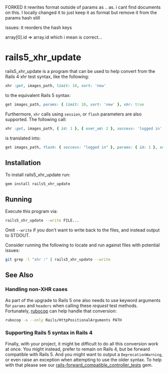 FORKED it rewrites format outside of params as .. as. i cant find documents on this. I locally changed it to just keep it as format but remove it from the params hash still

issues:
it reorders the hash keys


array[0].id => array[](0).id  which i mean is correct...



# rails5_xhr_update

rails5_xhr_update is a program that can be used to help convert from the Rails
4 xhr test syntax, like the following:

```ruby
xhr :get, images_path, limit: 10, sort: 'new'
```

to the equivalent Rails 5 syntax:

```ruby
get images_path, params: { limit: 10, sort: 'new' }, xhr: true
```

Furthermore, `xhr` calls using `session`, or `flash` parameters are also
supported. The following call:

```ruby
xhr :get, images_path, { id: 1 }, { user_ud: 2 }, success: 'logged in'
```

is translated into:

```ruby
get images_path, flash: { success: "logged in" }, params: { id: 1 }, session: { user_ud: 2 }, xhr: true
```

## Installation

To install rails5_xhr_update run:

    gem install rails5_xhr_update


## Running

Execute this program via:

```sh
rails5_xhr_update --write FILE...
```

Omit ``--write`` if you don't want to write back to the files, and instead
output to STDOUT.

Consider running the following to locate and run against files with potential
issues:

```sh
git grep -l "xhr :" | rails5_xhr_update --write
```


## See Also

### Handling non-XHR cases

As part of the upgrade to Rails 5 one also needs to use keyword arguments for
`params` and `headers` when calling these *request* test methods. Fortunately,
[rubocop](https://github.com/bbatsov/rubocop) can help handle that conversion:


```sh
rubocop -a --only Rails/HttpPositionalArguments PATH
```

### Supporting Rails 5 syntax in Rails 4

Finally, with your project, it might be difficult to do all this conversion
work at once. You might instead, prefer to remain on Rails 4, but be forward
compatible with Rails 5. And you might want to output a `DeprecationWarning`,
or even raise an exception when attempting to use the older syntax. To help
with that please see our
[rails-forward_compatible_controller_tests](https://github.com/appfolio/rails-forward_compatible_controller_tests)
gem.
